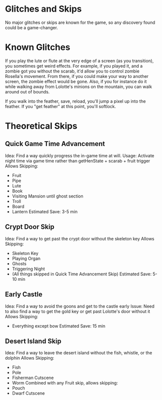 # Glitches and Skips
No major glitches or skips are known for the game, so any discovery found could be a game-changer. 

# Known Glitches
If you play the lute or flute at the very edge of a screen (as you transition), you sometimes get weird effects. For example, if you played it, and a zombie got you without the scarab, it'd allow you to control zombie Rosella's movement.  From there, if you could make your way to another screen, the zombie effect would be gone. Also, if you for instance do it while walking away from Lolotte's minions on the mountain, you can walk around out of bounds.
 
If you walk into the feather, save, reload, you'll jump a pixel up into the feather. If you "get feather" at this point, you'll softlock.

# Theoretical Skips
## Quick Game Time Advancement
Idea: Find a way quickly progress the in-game time at will.
Usage: Activate night time via game time rather than getHenState + scarab + fruit trigger
Allows Skipping:
- Fruit
- Pipe
- Lute
- Book
- Visiting Mansion until ghost section
- Troll
- Board
- Lantern
Estimated Save: 3-5 min

## Crypt Door Skip
Idea: Find a way to get past the crypt door without the skeleton key
Allows Skipping:
- Skeleton Key
- Playing Organ
- Ghosts
- Triggering Night
- (All things skipped in Quick Time Advancement Skip)
Estimated Save: 5-10 min

## Early Castle
Idea: Find a way to avoid the goons and get to the castle early
Issue: Need to also find a way to get the gold key or get past Lolotte's door without it
Allows Skipping:
- Everything except bow
Estimated Save: 15 min

## Desert Island Skip
Idea: Find a way to leave the desert island without the fish, whistle, or the dolphin
Allows Skipping:
- Fish
- Pole
- Fisherman Cutscene
- Worm
Combined with any Fruit skip, allows skipping:
- Pouch
- Dwarf Cutscene
